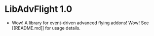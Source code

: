 # LibAdvFlight 1.0
* Wow! A library for event-driven advanced flying addons! Wow! See [[README.md]] for usage details.